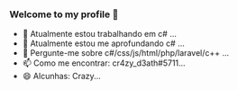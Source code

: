 ### Welcome to my profile 👋



- 🔭 Atualmente estou trabalhando em c# ...
- 🌱 Atualmente estou me aprofundando c# ...
- 💬 Pergunte-me sobre c#/css/js/html/php/laravel/c++ ...
- 📫 Como me encontrar: cr4zy_d3ath#5711...
- 😄 Alcunhas: Crazy...
